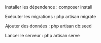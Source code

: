 Installer les dépendence : composer install

Exécuter les migrations : php artisan migrate

Ajouter des données : php artisan db:seed

Lancer le serveur : php artisan serve
